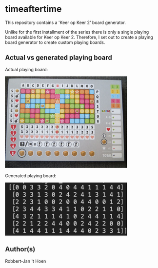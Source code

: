 # timeaftertime

This repository contains a 'Keer op Keer 2' board generator.

Unlike for the first installment of the series there is only a single playing board available for Keer op Keer 2. Therefore, I set out to create a playing board generator to create custom playing boards.

## Actual vs generated playing board

Actual playing board:

<img src="images/keeropkeer2_playing_board_actual.png" width="400" />

Generated playing board:

<img src="images/keeropkeer2_playing_board_generated.png" width="400" />


## Author(s)
Robbert-Jan 't Hoen
